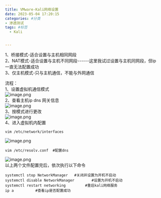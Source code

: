 ```yaml
---
title: VMware-Kali网络设置
date: 2023-05-04 17:20:15
categories: #分类
- 渗透测试
tags: #标签
  - Kali


---
```




1、桥接模式-适合设置与主机相同网段<br />2、NAT模式-适合设置与主机不同网段------这里我试过设置与主机同网段，但ip一直无法配置成功<br />3、仅主机模式-只与主机通信，不能与外网通信

流程：<br />1、设置虚拟机通信模式<br />![image.png](https://cdn.nlark.com/yuque/0/2023/png/25987745/1682573064373-06af4029-cd8b-4786-8f4e-02f675492407.png#averageHue=%23f4f4f3&clientId=u8e0517f7-93ec-4&from=paste&height=543&id=u86708d06&originHeight=543&originWidth=876&originalType=binary&ratio=1.25&rotation=0&showTitle=false&size=37032&status=done&style=none&taskId=u3ff15ef4-155d-47b3-8864-eacf8d4bdaa&title=&width=876)<br />2、查看主机ip dns 网关信息<br />![image.png](https://cdn.nlark.com/yuque/0/2023/png/25987745/1682573152019-8f183f43-b17d-4451-bcf4-f3c90cabfbd0.png#averageHue=%23e4e3e2&clientId=u8e0517f7-93ec-4&from=paste&height=711&id=u9ee36cf4&originHeight=711&originWidth=1139&originalType=binary&ratio=1.25&rotation=0&showTitle=false&size=105094&status=done&style=none&taskId=uf6d2b77a-ef92-47bb-b5e7-f0456d50ce4&title=&width=1139)<br />3、按模式进行更改<br />![image.png](https://cdn.nlark.com/yuque/0/2023/png/25987745/1682573280114-674a8b3d-ef46-420c-be4f-f8ea2f9375bc.png#averageHue=%23dbe2be&clientId=uee4ee051-da7b-4&from=paste&height=853&id=u2bf3b40b&originHeight=853&originWidth=1462&originalType=binary&ratio=1&rotation=0&showTitle=false&size=201870&status=done&style=none&taskId=uad3ce1bb-6801-457b-a25c-682fc8eda09&title=&width=1462)<br />4、进入虚拟机内配置
```
vim /etc/network/interfaces
```
![image.png](https://cdn.nlark.com/yuque/0/2023/png/25987745/1682573505272-3922ec73-ae55-4e30-a5ab-865a18aac632.png#averageHue=%23242d3b&clientId=uee4ee051-da7b-4&from=paste&height=510&id=u271a5605&originHeight=510&originWidth=650&originalType=binary&ratio=1&rotation=0&showTitle=false&size=87335&status=done&style=none&taskId=u899bc6e4-07f1-4b55-9bdc-cb4fa0beb57&title=&width=650)
```
vim /etc/resolv.conf  #配置dns 
```
![image.png](https://cdn.nlark.com/yuque/0/2023/png/25987745/1682575821143-21c9a374-6114-43f1-992c-349315001445.png#averageHue=%23232631&clientId=uee4ee051-da7b-4&from=paste&height=495&id=ude4d5c83&originHeight=495&originWidth=617&originalType=binary&ratio=1&rotation=0&showTitle=false&size=41251&status=done&style=none&taskId=ud10bfba3-ec43-4c4e-b628-ffefb4afcea&title=&width=617)<br />以上两个文件配置完后，依次执行以下命令
```
systemctl stop NetworkManager   #关闭并设置为开机不启动
systemctl disable NetworkManager		#设置为开机不启动
systemctl restart networking         #重启kali网络服务
ip a          #查看ip是否配置成功
```
